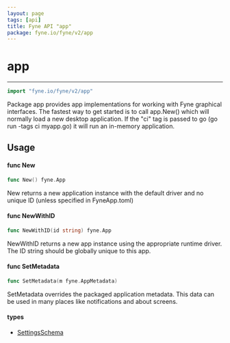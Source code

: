 ```yaml
---
layout: page
tags: [api]
title: Fyne API "app"
package: fyne.io/fyne/v2/app
---
```


# app
---
```go
import "fyne.io/fyne/v2/app"
```

Package app provides app implementations for working with Fyne graphical interfaces. The fastest way to get started is to call app.New() which will normally load a new desktop application. If the "ci" tag is passed to go (go run -tags ci myapp.go) it will run an in-memory application.

## Usage

#### func  New

```go
func New() fyne.App
```
New returns a new application instance with the default driver and no unique ID (unless specified in FyneApp.toml)

#### func  NewWithID

```go
func NewWithID(id string) fyne.App
```
NewWithID returns a new app instance using the appropriate runtime driver. The ID string should be globally unique to this app.

#### func  SetMetadata

```go
func SetMetadata(m fyne.AppMetadata)
```
SetMetadata overrides the packaged application metadata. This data can be used in many places like notifications and about screens.

#### types

 * [SettingsSchema](settingsschema.html)
